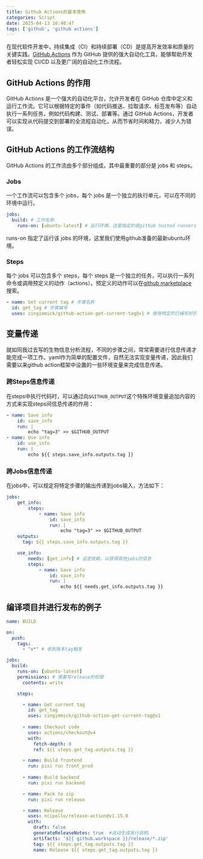 ```yaml
---
title: Github Actions的基本使用
categories: Script
date: 2025-04-13 16:40:47
tags: ['github', 'github actions']
---
```


在现代软件开发中，持续集成（CI）和持续部署（CD）是提高开发效率和质量的关键实践。[GitHub Actions](https://github.com/features/actions) 作为 GitHub 提供的强大自动化工具，能够帮助开发者轻松实现 CI/CD 以及更广阔的自动化工作流程。

<!-- 摘要部分 -->
<!-- more -->

## GitHub Actions 的作用
GitHub Actions 是一个强大的自动化平台，允许开发者在 GitHub 仓库中定义和运行工作流。它可以根据特定的事件（如代码推送、拉取请求、标签发布等）自动执行一系列任务，例如代码构建、测试、部署等。通过 GitHub Actions，开发者可以实现从代码提交到部署的全流程自动化，从而节省时间和精力，减少人为错误。


## GitHub Actions 的工作流结构
GitHub Actions 的工作流由多个部分组成，其中最重要的部分是 jobs 和 steps。

### Jobs
一个工作流可以包含多个 jobs，每个 jobs 是一个独立的执行单元，可以在不同的环境中运行。

```yaml
jobs:
  build: # 工作名称
    runs-on: [ubuntu-latest] # 运行环境，这里指定的是github hosted runners
```

runs-on 指定了运行该 jobs 的环境，这里我们使用github准备的最新ubuntu环境。

### Steps
每个 jobs 可以包含多个 steps，每个 steps 是一个独立的任务，可以执行一系列命令或调用预定义的动作（actions）。预定义的动作可以在[github marketplace](https://github.com/marketplace)搜索。

```yaml
- name: Get current tag # 步骤名称
  id: get_tag # 步骤编号
  uses: zingimmick/github-action-get-current-tag@v1 # 使用特定的已编写好的步骤
```

## 变量传递

就如同我过去写的生物信息分析流程，不同的步骤之间，常常需要进行信息传递才能完成一项工作。yaml作为简单的配置文件，自然无法实现变量传递，因此我们需要以来github action框架中设置的一些环境变量来完成信息传递。


### 跨Steps信息传递

在steps中执行代码时，可以通过向`$GITHUB_OUTPUT`这个特殊环境变量追加内容的方式来实现steps间信息传递的作用：
```yaml
- name: Save info
    id: save_info
    run: |
        echo "tag=3" >> $GITHUB_OUTPUT
- name: Use info
    id: use_info
    run: |
        echo ${{ steps.save_info.outputs.tag }}
```

### 跨Jobs信息传递

在jobs中，可以规定将特定步骤的输出传递到jobs输入，方法如下：

```yaml
jobs:
    get_info:
        steps:
            - name: Save info
                id: save_info
                run: |
                    echo "tag=3" >> $GITHUB_OUTPUT
    outputs:
      tag: ${{ steps.save_info.outputs.tag }}

    use_info:
        needs: [get_info] # 设定依赖，以获得其他jobs的信息
        steps:
            - name: Save info
                id: save_info
                run: |
                    echo ${{ needs.get_info.outputs.tag }}
```


## 编译项目并进行发布的例子

```yaml
name: BUILD

on:
  push:
    tags:
      - "v*" # 收到版本tag触发

jobs:
  build:
    runs-on: [ubuntu-latest]
    permissions: # 需要写release的权限
      contents: write

    steps: 

      - name: Get current tag
        id: get_tag
        uses: zingimmick/github-action-get-current-tag@v1
  
      - name: Checkout code
        uses: actions/checkout@v4
        with:
          fetch-depth: 0
          ref: ${{ steps.get_tag.outputs.tag }}

      - name: Build frontend
        run: pixi run front_prod
        
      - name: Build backend
        run: pixi run backend

      - name: Pack to zip
        run: pixi run release

      - name: Release
        uses: ncipollo/release-action@v1.15.0
        with:
          draft: false
          generateReleaseNotes: true  #自动生成发行说明。
          artifacts: '${{ github.workspace }}/release/*.zip'
          tag: ${{ steps.get_tag.outputs.tag }}
          name: Release ${{ steps.get_tag.outputs.tag }}
```